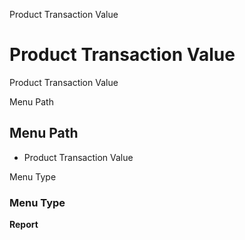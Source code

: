 
Product Transaction Value
# Product Transaction Value


Product Transaction Value

Menu Path
## Menu Path



- Product Transaction Value

Menu Type
### Menu Type

**Report**

